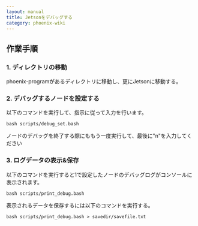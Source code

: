 ```yaml
---
layout: manual
title: Jetsonをデバッグする
category: phoenix-wiki
---
```


## 作業手順

### 1. ディレクトリの移動
phoenix-programがあるディレクトリに移動し、更にJetsonに移動する。

### 2. デバッグするノードを設定する
以下のコマンドを実行して、指示に従って入力を行います。

`bash scripts/debug_set.bash`

ノードのデバッグを終了する際にももう一度実行して、最後に"n"を入力してください

### 3. ログデータの表示&保存

以下のコマンドを実行すると1で設定したノードのデバッグログがコンソールに表示されます。


`bash scripts/print_debug.bash`

表示されるデータを保存するには以下のコマンドを実行する。

`bash scripts/print_debug.bash > savedir/savefile.txt`